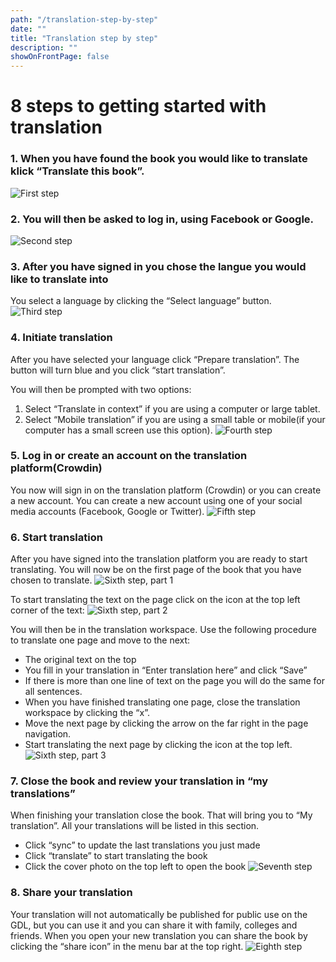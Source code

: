 ```yaml
---
path: "/translation-step-by-step"
date: ""
title: "Translation step by step"
description: ""
showOnFrontPage: false
---
```


# 8 steps to getting started with translation

### 1. When you have found the book you would like to translate klick **“Translate this book”**.

![First step](step-by-step-1.jpg)

### 2. You will then be asked to log in, **using Facebook or Google.**

![Second step](step-by-step-2.jpg)

### 3. After you have signed in you chose the langue you would like to translate into

You select a language by clicking the “Select language” button.
![Third step](step-by-step-3.jpg)

### 4. Initiate translation

After you have selected your language click “Prepare translation”. The button will turn blue and you click “start translation”.

You will then be prompted with two options:

1. Select “Translate in context” if you are using a computer or large tablet.
2. Select “Mobile translation” if you are using a small table or mobile(if your computer has a small screen use this option).
   ![Fourth step](step-by-step-4.jpg)

### 5. Log in or create an account on the translation platform(Crowdin)

You now will sign in on the translation platform (Crowdin) or you can create a new account. You can create a new account using one of your social media accounts (Facebook, Google or Twitter).
![Fifth step](step-by-step-5.jpg)

### 6. Start translation

After you have signed into the translation platform you are ready to start translating. You will now be on the first page of the book that you have chosen to translate.
![Sixth step, part 1](step-by-step-6.jpg)

To start translating the text on the page click on the icon at the top left corner of the text:
![Sixth step, part 2](step-by-step-7.jpg)

You will then be in the translation workspace. Use the following procedure to translate one page and move to the next:

- The original text on the top
- You fill in your translation in “Enter translation here” and click “Save”
- If there is more than one line of text on the page you will do the same for all sentences.
- When you have finished translating one page, close the translation workspace by clicking the “x”.
- Move the next page by clicking the arrow on the far right in the page navigation.
- Start translating the next page by clicking the icon at the top left.
  ![Sixth step, part 3](step-by-step-8.jpg)

### 7. Close the book and review your translation in “my translations”

When finishing your translation close the book. That will bring you to “My translation”. All your translations will be listed in this section.

- Click “sync” to update the last translations you just made
- Click “translate” to start translating the book
- Click the cover photo on the top left to open the book
  ![Seventh step](step-by-step-9.jpg)

### 8. Share your translation

Your translation will not automatically be published for public use on the GDL, but you can use it and you can share it with family, colleges and friends. When you open your new translation you can share the book by clicking the “share icon” in the menu bar at the top right.
![Eighth step](step-by-step-10.jpg)
